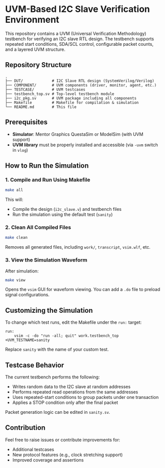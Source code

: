 # UVM-Based I2C Slave Verification Environment

This repository contains a UVM (Universal Verification Methodology) testbench for verifying an I2C slave RTL design. The testbench supports repeated start conditions, SDA/SCL control, configurable packet counts, and a layered UVM structure.

## Repository Structure

```
.
├── DUT/             # I2C Slave RTL design (SystemVerilog/Verilog)
├── COMPONENT/       # UVM components (driver, monitor, agent, etc.)
├── TESTCASE/        # UVM testcases
├── testbench_top.sv # Top-level testbench module
├── i2c_pkg.sv       # UVM package including all components
├── Makefile         # Makefile for compilation & simulation
└── README.md        # This file
```

## Prerequisites

- **Simulator**: Mentor Graphics QuestaSim or ModelSim (with UVM support)
- **UVM library** must be properly installed and accessible (via `-uvm` switch in `vlog`)

## How to Run the Simulation

### 1. Compile and Run Using Makefile

```bash
make all
```

This will:
- Compile the design (`i2c_slave.v`) and testbench files
- Run the simulation using the default test (`sanity`)

### 2. Clean All Compiled Files

```bash
make clean
```

Removes all generated files, including `work/`, `transcript`, `vsim.wlf`, etc.

### 3. View the Simulation Waveform

After simulation:

```bash
make view
```

Opens the `vsim` GUI for waveform viewing. You can add a `.do` file to preload signal configurations.

## Customizing the Simulation

To change which test runs, edit the Makefile under the `run:` target:

```make
run:
	vsim -c -do "run -all; quit" work.testbench_top +UVM_TESTNAME=sanity
```

Replace `sanity` with the name of your custom test.

## Testcase Behavior

The current testbench performs the following:
- Writes random data to the I2C slave at random addresses
- Performs repeated read operations from the same addresses
- Uses repeated-start conditions to group packets under one transaction
- Applies a STOP condition only after the final packet

Packet generation logic can be edited in `sanity.sv`.

## Contribution

Feel free to raise issues or contribute improvements for:
- Additional testcases
- New protocol features (e.g., clock stretching support)
- Improved coverage and assertions

